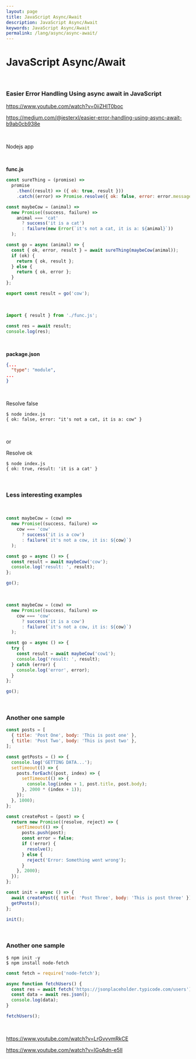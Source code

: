 ```yaml
---
layout: page
title: JavaScript Async/Await
description: JavaScript Async/Await
keywords: JavaScript Async/Await
permalink: /lang/async/async-await/
---
```


# JavaScript Async/Await

<br/>

### Easier Error Handling Using async await in JavaScript

https://www.youtube.com/watch?v=0iiZHlT0boc

https://medium.com/@jesterxl/easier-error-handling-using-async-await-b9ab0cb938e

<br/>

Nodejs app

<br/>

**func.js**

```js
const sureThing = (promise) =>
  promise
    .then((result) => ({ ok: true, result }))
    .catch((error) => Promise.resolve({ ok: false, error: error.message }));

const maybeCow = (animal) =>
  new Promise((success, failure) =>
    animal === 'cat'
      ? success('it is a cat')
      : failure(new Error(`it's not a cat, it is a: ${animal}`))
  );

const go = async (animal) => {
  const { ok, error, result } = await sureThing(maybeCow(animal));
  if (ok) {
    return { ok, result };
  } else {
    return { ok, error };
  }
};

export const result = go('cow');
```

<br/>

```js
import { result } from './func.js';

const res = await result;
console.log(res);
```

<br/>

**package.json**

```json
{...
  "type": "module",
...
}
```

<br/>

Resolve false

```
$ node index.js
{ ok: false, error: "it's not a cat, it is a: cow" }
```

<br/>

or

Resolve ok

```
$ node index.js
{ ok: true, result: 'it is a cat' }
```

<br/>

### Less interesting examples

<br/>

```js
const maybeCow = (cow) =>
  new Promise((success, failure) =>
    cow === 'cow'
      ? success('it is a cow')
      : failure(`it's not a cow, it is: ${cow}`)
  );

const go = async () => {
  const result = await maybeCow('cow');
  console.log('result: ', result);
};

go();
```

<br/>

```js
const maybeCow = (cow) =>
  new Promise((success, failure) =>
    cow === 'cow'
      ? success('it is a cow')
      : failure(`it's not a cow, it is: ${cow}`)
  );

const go = async () => {
  try {
    const result = await maybeCow('cow1');
    console.log('result: ', result);
  } catch (error) {
    console.log('error', error);
  }
};

go();
```

<br/>

### Another one sample

```js
const posts = [
  { title: 'Post One', body: 'This is post one' },
  { title: 'Post Two', body: 'This is post two' },
];

const getPosts = () => {
  console.log('GETTING DATA...');
  setTimeout(() => {
    posts.forEach((post, index) => {
      setTimeout(() => {
        console.log(index + 1, post.title, post.body);
      }, 2000 * (index + 1));
    });
  }, 1000);
};

const createPost = (post) => {
  return new Promise((resolve, reject) => {
    setTimeout(() => {
      posts.push(post);
      const error = false;
      if (!error) {
        resolve();
      } else {
        reject('Error: Something went wrong');
      }
    }, 2000);
  });
};

const init = async () => {
  await createPost({ title: 'Post Three', body: 'This is post three' });
  getPosts();
};

init();
```

<br/>

### Another one sample

    $ npm init -y
    $ npm install node-fetch

```js
const fetch = require('node-fetch');

async function fetchUsers() {
  const res = await fetch('https://jsonplaceholder.typicode.com/users');
  const data = await res.json();
  console.log(data);
}

fetchUsers();
```

<br/>

https://www.youtube.com/watch?v=LrGvvvmRkCE

https://www.youtube.com/watch?v=IGoAdn-e5II
